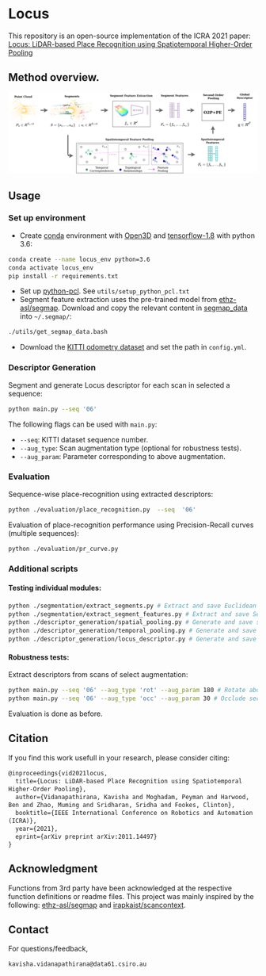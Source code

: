 # Locus


This repository is an open-source implementation of the ICRA 2021 paper: [Locus: LiDAR-based Place Recognition using Spatiotemporal Higher-Order Pooling](https://arxiv.org/abs/2011.14497)

## Method overview.

![](./utils/docs/pipeline.png)



## Usage

### Set up environment
- Create [conda](https://docs.conda.io/en/latest/) environment with [Open3D](http://www.open3d.org/docs/release/) and [tensorflow-1.8](https://www.tensorflow.org/) with python 3.6:
```bash
conda create --name locus_env python=3.6
conda activate locus_env
pip install -r requirements.txt
```
- Set up [python-pcl](https://github.com/strawlab/python-pcl). See ```utils/setup_python_pcl.txt```
- Segment feature extraction uses the pre-trained model from [ethz-asl/segmap](https://github.com/ethz-asl/segmap). Download and copy the relevant content in [segmap_data](http://robotics.ethz.ch/~asl-datasets/segmap/segmap_data/) into ```~/.segmap/```:
```bash
./utils/get_segmap_data.bash
```
- Download the [KITTI odometry dataset](http://www.cvlibs.net/datasets/kitti/eval_odometry.php) and set the path in ```config.yml```.


### Descriptor Generation
Segment and generate Locus descriptor for each scan in selected a sequence:
```bash
python main.py --seq '06'
```
The following flags can be used with ```main.py```:
- ```--seq```: KITTI dataset sequence number.
- ```--aug_type```: Scan augmentation type (optional for robustness tests).
- ```--aug_param```: Parameter corresponding to above augmentation. 

### Evaluation
Sequence-wise place-recognition using extracted descriptors:
```bash
python ./evaluation/place_recognition.py  --seq  '06' 
```
Evaluation of place-recognition performance using Precision-Recall curves (multiple sequences):  
```bash
python ./evaluation/pr_curve.py 
```

### Additional scripts
#### Testing individual modules: 
```bash
python ./segmentation/extract_segments.py # Extract and save Euclidean point segments
python ./segmentation/extract_segment_features.py # Extract and save SegMap-CNN features for given segments
python ./descriptor_generation/spatial_pooling.py # Generate and save spatial features for given segments 
python ./descriptor_generation/temporal_pooling.py # Generate and save spatial features for given segments 
python ./descriptor_generation/locus_descriptor.py # Generate and save Locus descriptor for given segments 
```

#### Robustness tests:
Extract descriptors from scans of select augmentation:
```bash
python main.py --seq '06' --aug_type 'rot' --aug_param 180 # Rotate about z-axis by random angle between 0-180 degrees. 
python main.py --seq '06' --aug_type 'occ' --aug_param 30 # Occlude sector of 30 degrees about random heading. 
```
Evaluation is done as before. 

## Citation

If you find this work usefull in your research, please consider citing:

```
@inproceedings{vid2021locus,
  title={Locus: LiDAR-based Place Recognition using Spatiotemporal Higher-Order Pooling},
  author={Vidanapathirana, Kavisha and Moghadam, Peyman and Harwood, Ben and Zhao, Muming and Sridharan, Sridha and Fookes, Clinton},
  booktitle={IEEE International Conference on Robotics and Automation (ICRA)},
  year={2021},
  eprint={arXiv preprint arXiv:2011.14497}
}
```

## Acknowledgment
Functions from 3rd party have been acknowledged at the respective function definitions or readme files. This project was mainly inspired by the following: [ethz-asl/segmap](https://github.com/ethz-asl/segmap) and [irapkaist/scancontext](https://github.com/irapkaist/scancontext).

## Contact
For questions/feedback, 
 ```
 kavisha.vidanapathirana@data61.csiro.au
 ```
